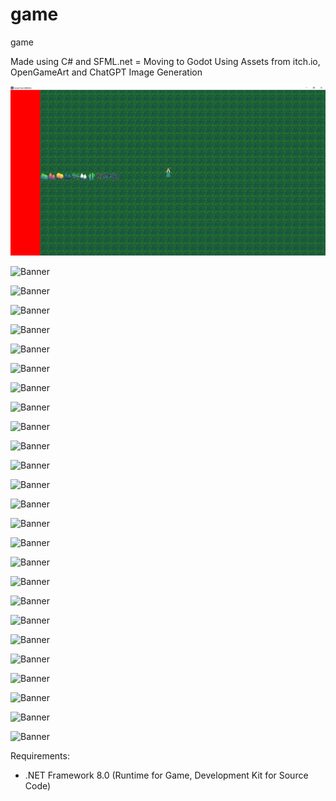# game
game

Made using C# and SFML.net = Moving to Godot
Using Assets from itch.io, OpenGameArt and ChatGPT Image Generation

![Banner](https://github.com/realTobby/game/blob/main/screenshots/godot/1.PNG)

![Banner](https://github.com/realTobby/game/blob/main/screenshots/23.gif)

![Banner](https://github.com/realTobby/game/blob/main/screenshots/22.PNG)

![Banner](https://github.com/realTobby/game/blob/main/screenshots/21-1.PNG)

![Banner](https://github.com/realTobby/game/blob/main/screenshots/21-2.PNG)

![Banner](https://github.com/realTobby/game/blob/main/screenshots/20.PNG)

![Banner](https://github.com/realTobby/game/blob/main/screenshots/19.PNG)

![Banner](https://github.com/realTobby/game/blob/main/screenshots/18.PNG)

![Banner](https://github.com/realTobby/game/blob/main/screenshots/17.gif)

![Banner](https://github.com/realTobby/game/blob/main/screenshots/16.PNG)

![Banner](https://github.com/realTobby/game/blob/main/screenshots/15.PNG)

![Banner](https://github.com/realTobby/game/blob/main/screenshots/14.PNG)

![Banner](https://github.com/realTobby/game/blob/main/screenshots/13.gif)

![Banner](https://github.com/realTobby/game/blob/main/screenshots/12.gif)

![Banner](https://github.com/realTobby/game/blob/main/screenshots/12.gif)

![Banner](https://github.com/realTobby/game/blob/main/screenshots/11.gif)

![Banner](https://github.com/realTobby/game/blob/main/screenshots/10.gif)

![Banner](https://github.com/realTobby/game/blob/main/screenshots/9.gif)

![Banner](https://github.com/realTobby/game/blob/main/screenshots/8.gif)

![Banner](https://github.com/realTobby/game/blob/main/screenshots/7.PNG)

![Banner](https://github.com/realTobby/game/blob/main/screenshots/6.gif)

![Banner](https://github.com/realTobby/game/blob/main/screenshots/5.gif)

![Banner](https://github.com/realTobby/game/blob/main/screenshots/4.gif)

![Banner](https://github.com/realTobby/game/blob/main/screenshots/3.gif)

![Banner](https://github.com/realTobby/game/blob/main/screenshots/2.PNG)

![Banner](https://github.com/realTobby/game/blob/main/screenshots/1.PNG)








































Requirements:
- .NET Framework 8.0 (Runtime for Game, Development Kit for Source Code)
